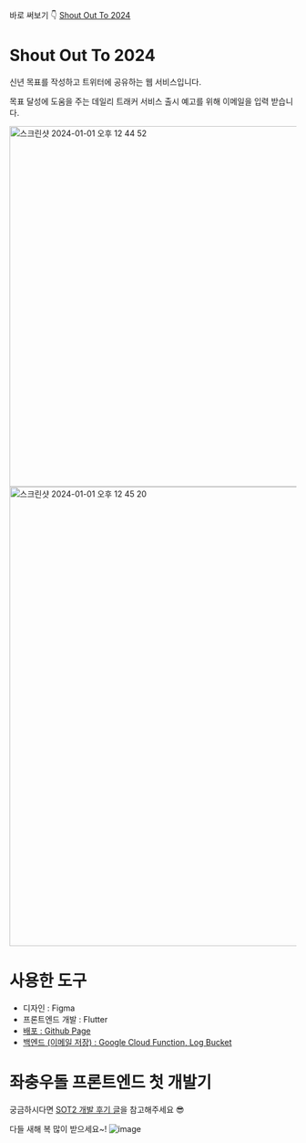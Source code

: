 바로 써보기 👇
[Shout Out To 2024](https://mingadinga.github.io/shout_out_to_2024/)

# Shout Out To 2024

신년 목표를 작성하고 트위터에 공유하는 웹 서비스입니다.

목표 달성에 도움을 주는 데일리 트래커 서비스 출시 예고를 위해 이메일을 입력 받습니다.

<img width="632" alt="스크린샷 2024-01-01 오후 12 44 52" src="https://github.com/Mingadinga/shout_out_to_2024/assets/53958188/9dfb4f12-c1bf-441c-ab09-cee42090a0d2">
<img width="805" alt="스크린샷 2024-01-01 오후 12 45 20" src="https://github.com/Mingadinga/shout_out_to_2024/assets/53958188/f9297511-897f-48a8-bf24-99ff60163c23">

# 사용한 도구

- 디자인 : Figma
- 프론트엔드 개발 : Flutter
- [배포 : Github Page](https://minforbackup.tistory.com/entry/Flutter-Web-Github-Page%EC%97%90-%EB%B0%B0%ED%8F%AC%ED%95%98%EA%B8%B0)
- [백엔드 (이메일 저장) : Google Cloud Function, Log Bucket](https://minforbackup.tistory.com/entry/Google-Cloud-Function%EC%9C%BC%EB%A1%9C-%EA%B0%84%EB%8B%A8%ED%95%98%EA%B2%8C-%EB%A1%9C%EA%B7%B8-%EB%82%A8%EA%B8%B0%EA%B8%B0)

# 좌충우돌 프론트엔드 첫 개발기

궁금하시다면 [SOT2 개발 후기 글](https://minforbackup.tistory.com/entry/SOT2-%EA%B0%9C%EB%B0%9C-%ED%9A%8C%EA%B3%A0)을 참고해주세요 😎

다들 새해 복 많이 받으세요~!
![image](https://github.com/Mingadinga/shout_out_to_2024/assets/53958188/100c4df9-220c-41c9-9d7f-809a6f5d23c3)